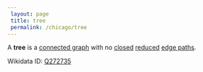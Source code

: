 ```yaml
---
 layout: page
 title: tree
 permalink: /chicago/tree
---
```

A **tree** is a [connected graph](https://defsmath.github.io/DefsMath/connected_graph) with no [closed](https://defsmath.github.io/DefsMath/closed_edge_path) [reduced](https://defsmath.github.io/DefsMath/reduced_edge_path) [edge paths](https://defsmath.github.io/DefsMath/edge_path). 

Wikidata ID: [Q272735](https://www.wikidata.org/wiki/Q272735)